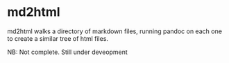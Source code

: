md2html
=======

md2html walks a directory of markdown files, running pandoc on each one to create a similar tree of html files.

NB: Not complete. Still under deveopment